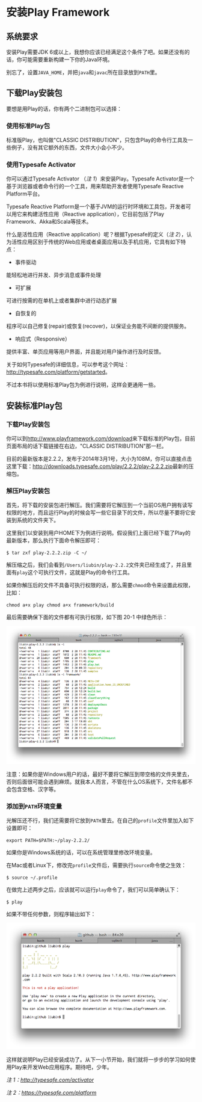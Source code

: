 # 安装Play Framework

## 系统要求

安装Play需要JDK 6或以上，我想你应该已经满足这个条件了吧。如果还没有的话，你可能需要重新构建一下你的Java环境。

别忘了，设置`JAVA_HOME`，并把`java`和`javac`所在目录放到`PATH`里。

## 下载Play安装包

要想是用Play的话，你有两个二进制包可以选择：

### 使用标准Play包

标准版Play，也叫做"CLASSIC DISTRIBUTION"，只包含Play的命令行工具及一些例子，没有其它额外的东西，文件大小会小不少。

### 使用Typesafe Activator

你可以通过Typesafe Activator （*注 1*）来安装Play。Typesafe Activator是一个基于浏览器或者命令行的一个工具，用来帮助开发者使用Typesafe Reactive Platform平台。

Typesafe Reactive Platform是一个基于JVM的运行时环境和工具包，开发者可以用它来构建活性应用（Reactive application），它目前包括了Play Framework、Akka和Scala等技术。

什么是活性应用（Reactive application）呢？根据Typesafe的定义（*注 2*），认为活性应用区别于传统的Web应用或者桌面应用以及手机应用，它具有如下特点：

- 事件驱动

能轻松地进行并发、异步消息或事件处理

- 可扩展

可进行按需的在单机上或者集群中进行动态扩展

- 自恢复的

程序可以自己修复(repair)或恢复(recover)，以保证业务能不间断的提供服务。

- 响应式（Responsive）

提供丰富、单页应用等用户界面，并且能对用户操作进行及时反馈。


关于如何Typesafe的详细信息，可以参考这个网址：<http://typesafe.com/platform/getstarted>。


不过本书将以使用标准Play包为例进行说明，这样会更通用一些。


## 安装标准Play包

### 下载Play安装包

你可以到<http://www.playframework.com/download>来下载标准的Play包，目前页面布局的话下载链接在右边，"CLASSIC DISTRIBUTION"那一栏。

目前的最新版本是2.2.2，发布于2014年3月1号，大小为108M，你可以直接点击这里下载：<http://downloads.typesafe.com/play/2.2.2/play-2.2.2.zip>最新的压缩包。


### 解压Play安装包

首先，将下载的安装包进行解压。我们需要将它解压到一个当前OS用户拥有读写权限的地方，而且运行Play的时候会写一些它目录下的文件，所以尽量不要将它安装到系统的文件夹下。

这里我们以安装到用户HOME下为例进行说明。假设我们上面已经下载了Play的最新版本，那么执行下面命令解压即可：

`
$ tar zxf play-2.2.2.zip -C ~/
`

解压缩之后，我们会看到`/Users/liubin/play-2.2.2`文件夹已经生成了，并且里面有`play`这个可执行文件，这就是Play的命令行工具。

如果你解压后的文件不具备可执行权限的话，那么需要`chmod`命令来设置此权限，比如：

`
chmod a+x play
chmod a+x framework/build
`

最后需要确保下面的文件都有可执行权限，如下图 20-1 中绿色所示：

![](../../assets/content_images/20_02_01.png)

注意：如果你是Windows用户的话，最好不要将它解压到带空格的文件夹里去，否则后面很可能会遇到麻烦。就我本人而言，不管在什么OS系统下，文件名都不会包含空格、汉字等。

### 添加到`PATH`环境变量

光解压还不行，我们还需要将它放到`PATH`里去。在自己的`profile`文件里加入如下设置即可：

`
export PATH=$PATH:~/play-2.2.2/
`

如果你是Windows系统的话，可以在系统管理里修改环境变量。

在Mac或者Linux下，修改完`profile`文件后，需要执行`source`命令使之生效：

`
$ source ~/.profile
`

在做完上述两步之后，应该就可以运行`play`命令了，我们可以简单确认下：

`
$ play
`

如果不带任何参数，则程序输出如下：

![](../../assets/content_images/20_02_02.png)


这样就说明Play已经安装成功了。从下一小节开始，我们就将一步步的学习如何使用Play来开发Web应用程序。期待吧，少年。

*注 1：<http://typesafe.com/activator>*

*注 2：<https://typesafe.com/platform>*
